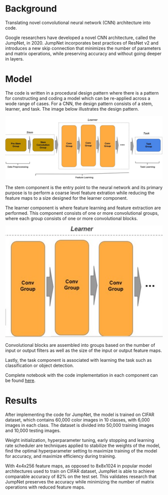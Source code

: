 # Background

Translating novel convolutional neural network (CNN) architecture into code.

Google researchers have developed a novel CNN architecture, called the JumpNet, in 2020. JumpNet incorporates best practices of ResNet v2 and introduces a new skip connection that minimizes the number of parameters and matrix operations, while preserving accuracy and without going deeper in layers.


# Model

The code is written in a procedural design pattern where there is a pattern for constructing and coding a model which can be re-applied across a wode range of cases. For a CNN, the design pattern consists of a stem, learner, and task. The image below illustrates the design pattern.

![CNN](./images/cnn.jpg)

The stem component is the entry point to the neural network and its primary purpose is to perform a coarse level feature extration while reducing the feature maps to a size designed for the learner component.

The learner component is where feature learning and feature extraction are performed. This component consists of one or more convolutional groups, where each group consists of one or more convolutional blocks. 

![Learner](./images/learner.jpg)

Convolutional blocks are assembled into groups based on the number of input or output filters as well as the size of the input or output feature maps.

Lastly, the task component is associated with learning the task such as classification or object detection.

Complete notebook with the code implementation in each component can be found [here](https://github.com/tjeng/JumpNet/blob/main/JumpNet.ipynb).

# Results

After implementing the code for JumpNet, the model is trained on CIFAR dataset, which contains 60,000 color images in 10 classes, with 6,000 images in each class. The dataset is divided into 50,000 training images and 10,000 testing images. 

Weight initialization, hyperparameter tuning, early stopping and learning rate scheduler are techniques applied to stabilize the weights of the model, find the optimal hyperparameter setting to maximize training of the model for accuracy, and maximize efficiency during training. 

With 4x4x256 feature maps, as opposed to 8x8x1024 in popular model architectures used to train on CIFAR dataset, JumpNet is able to achieve comparable accuracy of 82% on the test set. This validates research that JumpNet preserves the accuracy while minimizing the number of matrix operations with reduced feature maps.